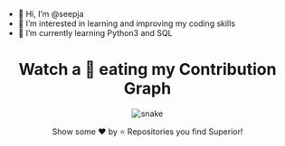- 👋 Hi, I’m @seepja
- 👀 I’m interested in learning and improving my coding skills
- 🌱 I’m currently learning Python3 and SQL

<h1 align = 'Center'>Watch a 🐍 eating my Contribution Graph</h1>
<p align="center">
  <img src="https://github.com/sahil2128/sahil2128/blob/output/github-contribution-grid-snake.gif" alt="snake"></center>
</p>

<p align="center">Show some ❤️ by ⭐ Repositories you find Superior!</p>
<!---
seepja/seepja is a ✨ special ✨ repository because its `README.md` (this file) appears on your GitHub profile.
You can click the Preview link to take a look at your changes.
--->
